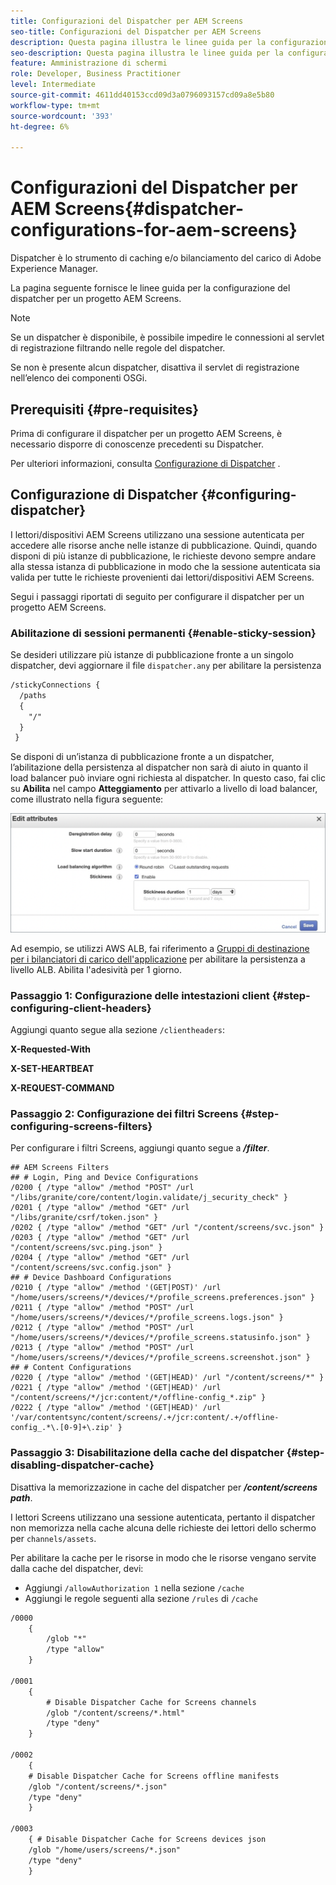 ```yaml
---
title: Configurazioni del Dispatcher per AEM Screens
seo-title: Configurazioni del Dispatcher per AEM Screens
description: Questa pagina illustra le linee guida per la configurazione del dispatcher per un progetto AEM Screens.
seo-description: Questa pagina illustra le linee guida per la configurazione del dispatcher per un progetto AEM Screens.
feature: Amministrazione di schermi
role: Developer, Business Practitioner
level: Intermediate
source-git-commit: 4611dd40153ccd09d3a0796093157cd09a8e5b80
workflow-type: tm+mt
source-wordcount: '393'
ht-degree: 6%

---
```



# Configurazioni del Dispatcher per AEM Screens{#dispatcher-configurations-for-aem-screens}

Dispatcher è lo strumento di caching e/o bilanciamento del carico di Adobe Experience Manager.

La pagina seguente fornisce le linee guida per la configurazione del dispatcher per un progetto AEM Screens.

>[!NOTE]
>
>Se un dispatcher è disponibile, è possibile impedire le connessioni al servlet di registrazione filtrando nelle regole del dispatcher.
>
>Se non è presente alcun dispatcher, disattiva il servlet di registrazione nell’elenco dei componenti OSGi.

## Prerequisiti {#pre-requisites}

Prima di configurare il dispatcher per un progetto AEM Screens, è necessario disporre di conoscenze precedenti su Dispatcher.

Per ulteriori informazioni, consulta [Configurazione di Dispatcher](https://docs.adobe.com/content/help/it-IT/experience-manager-dispatcher/using/configuring/dispatcher-configuration.html) .

## Configurazione di Dispatcher {#configuring-dispatcher}

I lettori/dispositivi AEM Screens utilizzano una sessione autenticata per accedere alle risorse anche nelle istanze di pubblicazione. Quindi, quando disponi di più istanze di pubblicazione, le richieste devono sempre andare alla stessa istanza di pubblicazione in modo che la sessione autenticata sia valida per tutte le richieste provenienti dai lettori/dispositivi AEM Screens.

Segui i passaggi riportati di seguito per configurare il dispatcher per un progetto AEM Screens.

### Abilitazione di sessioni permanenti {#enable-sticky-session}

Se desideri utilizzare più istanze di pubblicazione fronte a un singolo dispatcher, devi aggiornare il file `dispatcher.any` per abilitare la persistenza

```xml
/stickyConnections {
  /paths
  {
    "/"
  }
 }
```

Se disponi di un’istanza di pubblicazione fronte a un dispatcher, l’abilitazione della persistenza al dispatcher non sarà di aiuto in quanto il load balancer può inviare ogni richiesta al dispatcher. In questo caso, fai clic su **Abilita** nel campo **Atteggiamento** per attivarlo a livello di load balancer, come illustrato nella figura seguente:

![immagine](/help/user-guide/assets/dispatcher/dispatcher-enable.png)

Ad esempio, se utilizzi AWS ALB, fai riferimento a [Gruppi di destinazione per i bilanciatori di carico dell&#39;applicazione](https://docs.aws.amazon.com/elasticloadbalancing/latest/application/load-balancer-target-groups.html) per abilitare la persistenza a livello ALB. Abilita l&#39;adesività per 1 giorno.

### Passaggio 1: Configurazione delle intestazioni client {#step-configuring-client-headers}

Aggiungi quanto segue alla sezione `/clientheaders`:

**X-Requested-With**

**X-SET-HEARTBEAT**

**X-REQUEST-COMMAND**

### Passaggio 2: Configurazione dei filtri Screens {#step-configuring-screens-filters}

Per configurare i filtri Screens, aggiungi quanto segue a ***/filter***.

```
## AEM Screens Filters
## # Login, Ping and Device Configurations
/0200 { /type "allow" /method "POST" /url "/libs/granite/core/content/login.validate/j_security_check" }
/0201 { /type "allow" /method "GET" /url "/libs/granite/csrf/token.json" }
/0202 { /type "allow" /method "GET" /url "/content/screens/svc.json" }
/0203 { /type "allow" /method "GET" /url "/content/screens/svc.ping.json" }
/0204 { /type "allow" /method "GET" /url "/content/screens/svc.config.json" }
## # Device Dashboard Configurations
/0210 { /type "allow" /method '(GET|POST)' /url "/home/users/screens/*/devices/*/profile_screens.preferences.json" }
/0211 { /type "allow" /method "POST" /url "/home/users/screens/*/devices/*/profile_screens.logs.json" }
/0212 { /type "allow" /method "POST" /url "/home/users/screens/*/devices/*/profile_screens.statusinfo.json" }
/0213 { /type "allow" /method "POST" /url "/home/users/screens/*/devices/*/profile_screens.screenshot.json" }
## # Content Configurations
/0220 { /type "allow" /method '(GET|HEAD)' /url "/content/screens/*" }
/0221 { /type "allow" /method '(GET|HEAD)' /url "/content/screens/*/jcr:content/*/offline-config_*.zip" }
/0222 { /type "allow" /method '(GET|HEAD)' /url '/var/contentsync/content/screens/.+/jcr:content/.+/offline-config_.*\.[0-9]+\.zip' }
```

### Passaggio 3: Disabilitazione della cache del dispatcher {#step-disabling-dispatcher-cache}

Disattiva la memorizzazione in cache del dispatcher per ***/content/screens path***.

I lettori Screens utilizzano una sessione autenticata, pertanto il dispatcher non memorizza nella cache alcuna delle richieste dei lettori dello schermo per `channels/assets`.

Per abilitare la cache per le risorse in modo che le risorse vengano servite dalla cache del dispatcher, devi:

* Aggiungi `/allowAuthorization 1` nella sezione `/cache`
* Aggiungi le regole seguenti alla sezione `/rules` di `/cache`

```xml
/0000
    {
        /glob "*"
        /type "allow"
    }   

/0001
    {
        # Disable Dispatcher Cache for Screens channels
        /glob "/content/screens/*.html"
        /type "deny" 
    }

/0002
    {
    # Disable Dispatcher Cache for Screens offline manifests
    /glob "/content/screens/*.json"
    /type "deny"
    }

/0003
    { # Disable Dispatcher Cache for Screens devices json 
    /glob "/home/users/screens/*.json"
    /type "deny"
    }
```
